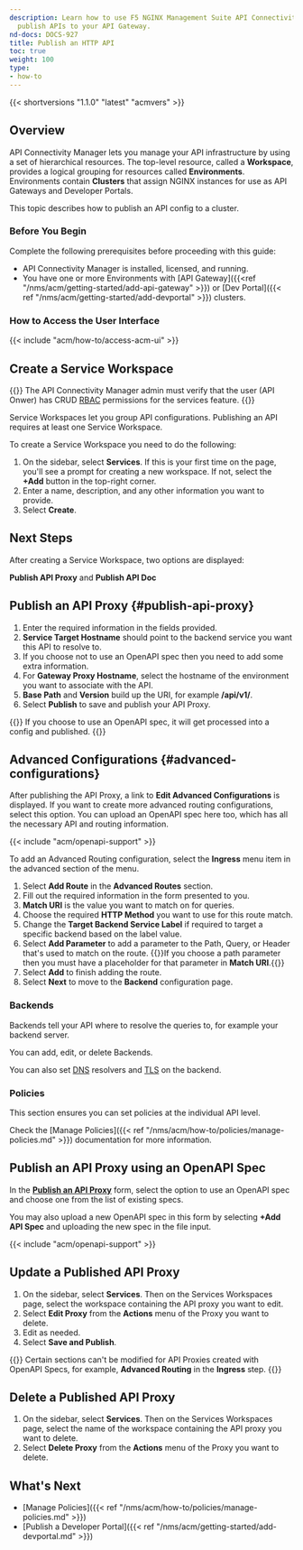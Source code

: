 ```yaml
---
description: Learn how to use F5 NGINX Management Suite API Connectivity Manager to
  publish APIs to your API Gateway.
nd-docs: DOCS-927
title: Publish an HTTP API
toc: true
weight: 100
type:
- how-to
---
```


{{< shortversions "1.1.0" "latest" "acmvers" >}}

## Overview

API Connectivity Manager lets you manage your API infrastructure by using a set of hierarchical resources. The top-level resource, called a **Workspace**, provides a logical grouping for resources called **Environments**. Environments contain **Clusters** that assign NGINX instances for use as API Gateways and Developer Portals.

This topic describes how to publish an API config to a cluster.

### Before You Begin

Complete the following prerequisites before proceeding with this guide:

- API Connectivity Manager is installed, licensed, and running.
- You have one or more Environments with [API Gateway]({{<ref "/nms/acm/getting-started/add-api-gateway" >}}) or [Dev Portal]({{< ref "/nms/acm/getting-started/add-devportal" >}}) clusters.

### How to Access the User Interface

{{< include "acm/how-to/access-acm-ui" >}}

## Create a Service Workspace

{{<note>}}
The API Connectivity Manager admin must verify that the user (API Onwer) has CRUD [RBAC](https://en.wikipedia.org/wiki/Role-based_access_control) permissions for the services feature.
{{</note>}}

Service Workspaces let you group API configurations. Publishing an API requires at least one Service Workspace.

To create a Service Workspace you need to do the following:

1. On the sidebar, select **Services**. If this is your first time on the page, you'll see a prompt for creating a new workspace. If not, select the **+Add** button in the top-right corner.
2. Enter a name, description, and any other information you want to provide.
3. Select **Create**.

## Next Steps

After creating a Service Workspace, two options are displayed:

**Publish API Proxy** and **Publish API Doc**

## Publish an API Proxy {#publish-api-proxy}

1. Enter the required information in the fields provided.
2. **Service Target Hostname** should point to the backend service you want this API to resolve to.
3. If you choose not to use an OpenAPI spec then you need to add some extra information.
4. For **Gateway Proxy Hostname**, select the hostname of the environment you want to associate with the API.
5. **Base Path** and **Version** build up the URI, for example **/api/v1/**.
6. Select **Publish** to save and publish your API Proxy.

{{<note>}}
If you choose to use an OpenAPI spec, it will get processed into a config and published.
{{</note>}}

## Advanced Configurations {#advanced-configurations}

After publishing the API Proxy, a link to **Edit Advanced Configurations** is displayed.
If you want to create more advanced routing configurations, select this option.
You can upload an OpenAPI spec here too, which has all the necessary API and routing information.

{{< include "acm/openapi-support" >}}

To add an Advanced Routing configuration, select the **Ingress** menu item in the advanced section of the menu.

1. Select **Add Route** in the **Advanced Routes** section.
2. Fill out the required information in the form presented to you.
3. **Match URI** is the value you want to match on for queries.
4. Choose the required **HTTP Method** you want to use for this route match.
5. Change the **Target Backend Service Label** if required to target a specific backend based on the label value.
6. Select **Add Parameter** to add a parameter to the Path, Query, or Header that's used to match on the route.
   {{<note>}}If you choose a path parameter then you must have a placeholder for that parameter in **Match URI**.{{</note>}}
7. Select **Add** to finish adding the route.
8. Select **Next** to move to the **Backend** configuration page.

### Backends

Backends tell your API where to resolve the queries to, for example your backend server.

You can add, edit, or delete Backends.

You can also set [DNS](https://en.wikipedia.org/wiki/Domain_Name_System) resolvers and [TLS](https://en.wikipedia.org/wiki/Transport_Layer_Security) on the backend.

### Policies

This section ensures you can set policies at the individual API level.

Check the [Manage Policies]({{< ref "/nms/acm/how-to/policies/manage-policies.md" >}}) documentation for more information.

## Publish an API Proxy using an OpenAPI Spec

In the [**Publish an API Proxy**](#publish-api-proxy) form, select the option to use an OpenAPI spec and choose one from the list of existing specs.

You may also upload a new OpenAPI spec in this form by selecting **+Add API Spec** and uploading the new spec in the file input.

{{< include "acm/openapi-support" >}}

## Update a Published API Proxy

1. On the sidebar, select **Services**. Then on the Services Workspaces page, select the workspace containing the API proxy you want to edit.
2. Select **Edit Proxy** from the **Actions** menu of the Proxy you want to delete.
3. Edit as needed.
4. Select **Save and Publish**.

{{<note>}}
Certain sections can't be modified for API Proxies created with OpenAPI Specs, for example, **Advanced Routing** in the **Ingress** step.
{{</note>}}

## Delete a Published API Proxy

1. On the sidebar, select **Services**. Then on the Services Workspaces page, select the name of the workspace containing the API proxy you want to delete.
2. Select **Delete Proxy** from the **Actions** menu of the Proxy you want to delete.

## What's Next

- [Manage Policies]({{< ref "/nms/acm/how-to/policies/manage-policies.md" >}})
- [Publish a Developer Portal]({{< ref "/nms/acm/getting-started/add-devportal.md" >}})
